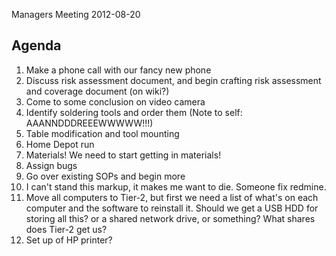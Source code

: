 Managers Meeting 2012-08-20

## Agenda

 1. Make a phone call with our fancy new phone
 1. Discuss risk assessment document, and begin crafting risk assessment and coverage document (on wiki?)
 1. Come to some conclusion on video camera
 1. Identify soldering tools and order them (Note to self: AAANNDDDREEEWWWWW!!!)
 1. Table modification and tool mounting
 1. Home Depot run
 1. Materials! We need to start getting in materials!
 1. Assign bugs
 1. Go over existing SOPs and begin more
 1. I can't stand this markup, it makes me want to die. Someone fix redmine.
 1. Move all computers to Tier-2, but first we need a list of what's on each computer and the software to reinstall it. Should we get a USB HDD for storing all this? or a shared network drive, or something? What shares does Tier-2 get us?
 1. Set up of HP printer?
